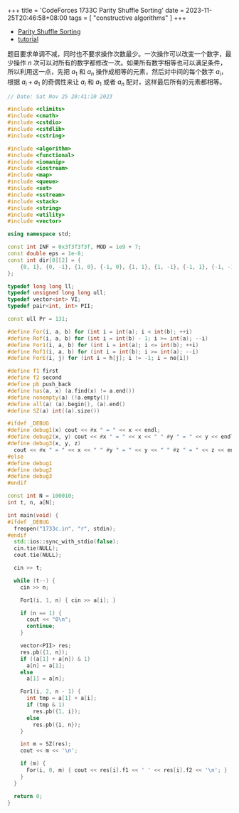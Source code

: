 +++
title = 'CodeForces 1733C Parity Shuffle Sorting'
date = 2023-11-25T20:46:58+08:00
tags = [
    "constructive algorithms"
]
+++

- [Parity Shuffle Sorting](https://vjudge.net/problem/CodeForces-1733c)
- [tutorial](https://codeforces.com/blog/entry/83109)

题目要求单调不减，同时也不要求操作次数最少。一次操作可以改变一个数字，最少操作 $n$ 次可以对所有的数字都修改一次。如果所有数字相等也可以满足条件，所以利用这一点，先把 $a_1$ 和 $a_n$ 操作成相等的元素，然后对中间的每个数字 $a_i$，根据 $a_i + a_1$ 的奇偶性来让 $a_i$ 和 $a_1$ 或者 $a_n$ 配对，这样最后所有的元素都相等。

```cpp
// Date: Sat Nov 25 20:41:10 2023

#include <climits>
#include <cmath>
#include <cstdio>
#include <cstdlib>
#include <cstring>

#include <algorithm>
#include <functional>
#include <iomanip>
#include <iostream>
#include <map>
#include <queue>
#include <set>
#include <sstream>
#include <stack>
#include <string>
#include <utility>
#include <vector>

using namespace std;

const int INF = 0x3f3f3f3f, MOD = 1e9 + 7;
const double eps = 1e-8;
const int dir[8][2] = {
    {0, 1}, {0, -1}, {1, 0}, {-1, 0}, {1, 1}, {1, -1}, {-1, 1}, {-1, -1},
};

typedef long long ll;
typedef unsigned long long ull;
typedef vector<int> VI;
typedef pair<int, int> PII;

const ull Pr = 131;

#define For(i, a, b) for (int i = int(a); i < int(b); ++i)
#define Rof(i, a, b) for (int i = int(b) - 1; i >= int(a); --i)
#define For1(i, a, b) for (int i = int(a); i <= int(b); ++i)
#define Rof1(i, a, b) for (int i = int(b); i >= int(a); --i)
#define ForE(i, j) for (int i = h[j]; i != -1; i = ne[i])

#define f1 first
#define f2 second
#define pb push_back
#define has(a, x) (a.find(x) != a.end())
#define nonempty(a) (!a.empty())
#define all(a) (a).begin(), (a).end()
#define SZ(a) int((a).size())

#ifdef _DEBUG
#define debug1(x) cout << #x " = " << x << endl;
#define debug2(x, y) cout << #x " = " << x << " " #y " = " << y << endl;
#define debug3(x, y, z)                                                        \
  cout << #x " = " << x << " " #y " = " << y << " " #z " = " << z << endl;
#else
#define debug1
#define debug2
#define debug3
#endif

const int N = 100010;
int t, n, a[N];

int main(void) {
#ifdef _DEBUG
  freopen("1733c.in", "r", stdin);
#endif
  std::ios::sync_with_stdio(false);
  cin.tie(NULL);
  cout.tie(NULL);

  cin >> t;

  while (t--) {
    cin >> n;

    For1(i, 1, n) { cin >> a[i]; }

    if (n == 1) {
      cout << "0\n";
      continue;
    }

    vector<PII> res;
    res.pb({1, n});
    if ((a[1] + a[n]) & 1)
      a[n] = a[1];
    else
      a[1] = a[n];

    For1(i, 2, n - 1) {
      int tmp = a[1] + a[i];
      if (tmp & 1)
        res.pb({1, i});
      else
        res.pb({i, n});
    }

    int m = SZ(res);
    cout << m << '\n';

    if (m) {
      For(i, 0, m) { cout << res[i].f1 << ' ' << res[i].f2 << '\n'; }
    }
  }

  return 0;
}
```
